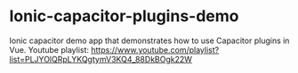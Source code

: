 # Ionic-capacitor-plugins-demo
Ionic capacitor demo app that demonstrates how to use Capacitor plugins in Vue.
Youtube playlist: https://www.youtube.com/playlist?list=PLJYOlQRpLYKQgtymV3KQ4_88DkBOgk22W
